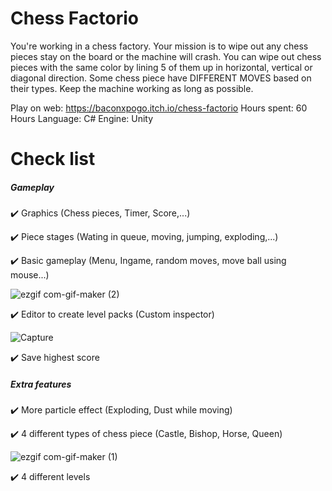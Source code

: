 # Chess Factorio
You're working in a chess factory. Your mission is to wipe out any chess pieces stay on the board or the machine will crash. You can wipe out chess pieces with the same color by lining 5 of them up in horizontal, vertical or diagonal direction. Some chess piece have DIFFERENT MOVES based on their types. Keep the machine working as long as possible.

Play on web: https://baconxpogo.itch.io/chess-factorio
Hours spent: 60 Hours
Language: C#
Engine: Unity

# Check list
##### Gameplay
✔️ Graphics (Chess pieces, Timer, Score,...)

✔️ Piece stages (Wating in queue, moving, jumping, exploding,...)

✔️ Basic gameplay (Menu, Ingame, random moves, move ball using mouse...)

![ezgif com-gif-maker (2)](https://user-images.githubusercontent.com/21982808/156898406-4aa798ed-2704-4639-9a37-97322d52ef1f.gif)

✔️ Editor to create level packs (Custom inspector)

![Capture](https://user-images.githubusercontent.com/21982808/156898433-f6130b78-5949-407b-9863-759a3f415854.PNG)

✔️ Save highest score

##### Extra features
✔️ More particle effect (Exploding, Dust while moving)

✔️ 4 different types of chess piece (Castle, Bishop, Horse, Queen)

![ezgif com-gif-maker (1)](https://user-images.githubusercontent.com/21982808/156898418-4d009dfe-e742-4099-a5f8-b3b9421b7860.gif)

✔️ 4 different levels 
 
